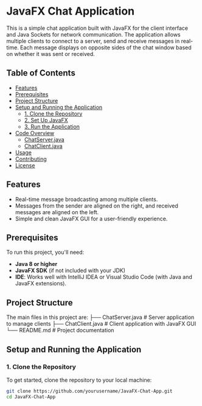 # JavaFX Chat Application

This is a simple chat application built with JavaFX for the client interface and Java Sockets for network communication. The application allows multiple clients to connect to a server, send and receive messages in real-time. Each message displays on opposite sides of the chat window based on whether it was sent or received.

## Table of Contents
- [Features](#features)
- [Prerequisites](#prerequisites)
- [Project Structure](#project-structure)
- [Setup and Running the Application](#setup-and-running-the-application)
  - [1. Clone the Repository](#1-clone-the-repository)
  - [2. Set Up JavaFX](#2-set-up-javafx)
  - [3. Run the Application](#3-run-the-application)
- [Code Overview](#code-overview)
  - [ChatServer.java](#chatserverjava)
  - [ChatClient.java](#chatclientjava)
- [Usage](#usage)
- [Contributing](#contributing)
- [License](#license)

## Features
- Real-time message broadcasting among multiple clients.
- Messages from the sender are aligned on the right, and received messages are aligned on the left.
- Simple and clean JavaFX GUI for a user-friendly experience.

## Prerequisites
To run this project, you'll need:
- **Java 8 or higher**
- **JavaFX SDK** (if not included with your JDK)
- **IDE**: Works well with IntelliJ IDEA or Visual Studio Code (with Java and JavaFX extensions).

## Project Structure

The main files in this project are:
├── ChatServer.java # Server application to manage clients ├── ChatClient.java # Client application with JavaFX GUI └── README.md # Project documentation
## Setup and Running the Application

### 1. Clone the Repository
To get started, clone the repository to your local machine:
```bash
git clone https://github.com/yourusername/JavaFX-Chat-App.git
cd JavaFX-Chat-App

